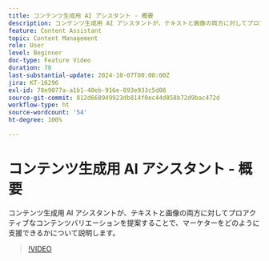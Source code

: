 ```yaml
---
title: コンテンツ生成用 AI アシスタント - 概要
description: コンテンツ生成用 AI アシスタントが、テキストと画像の両方に対してプロアクティブなコンテンツバリエーションを提案することで、マーケターをどのように支援できるかについて説明します。
feature: Content Assistant
topic: Content Management
role: User
level: Beginner
doc-type: Feature Video
duration: 78
last-substantial-update: 2024-10-07T00:00:00Z
jira: KT-16296
exl-id: 78e9077a-a1b1-40eb-916e-893e933c5d08
source-git-commit: 812d668949923db814f0ec44d858b72d9bac472d
workflow-type: ht
source-wordcount: '54'
ht-degree: 100%

---
```


# コンテンツ生成用 AI アシスタント - 概要

コンテンツ生成用 AI アシスタントが、テキストと画像の両方に対してプロアクティブなコンテンツバリエーションを提案することで、マーケターをどのように支援できるかについて説明します。

>[!VIDEO](https://video.tv.adobe.com/v/3432686/?learn=on)

